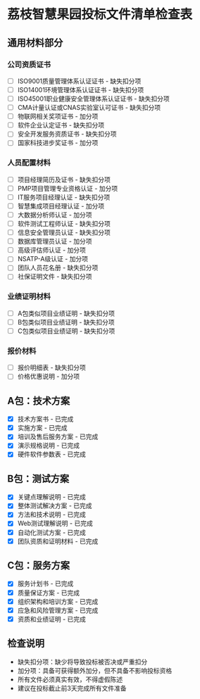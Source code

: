 # 荔枝智慧果园投标文件清单检查表

## 通用材料部分

### 公司资质证书
- [ ] ISO9001质量管理体系认证证书 - 缺失扣分项
- [ ] ISO14001环境管理体系认证证书 - 缺失扣分项  
- [ ] ISO45001职业健康安全管理体系认证证书 - 缺失扣分项
- [ ] CMA计量认证或CNAS实验室认可证书 - 缺失扣分项
- [ ] 物联网相关奖项证书 - 加分项
- [ ] 软件企业认定证书 - 缺失扣分项
- [ ] 安全开发服务资质证书 - 缺失扣分项
- [ ] 国家科技进步奖证书 - 加分项

### 人员配置材料
- [ ] 项目经理简历及证书 - 缺失扣分项
- [ ] PMP项目管理专业资格认证 - 加分项
- [ ] IT服务项目经理认证 - 缺失扣分项
- [ ] 智慧集成项目经理认证 - 加分项
- [ ] 大数据分析师认证 - 加分项
- [ ] 软件测试工程师认证 - 缺失扣分项
- [ ] 信息安全管理员认证 - 缺失扣分项
- [ ] 数据库管理员认证 - 加分项
- [ ] 高级评估师认证 - 加分项
- [ ] NSATP-A级认证 - 加分项
- [ ] 团队人员花名册 - 缺失扣分项
- [ ] 社保证明文件 - 缺失扣分项

### 业绩证明材料
- [ ] A包类似项目业绩证明 - 缺失扣分项
- [ ] B包类似项目业绩证明 - 缺失扣分项
- [ ] C包类似项目业绩证明 - 缺失扣分项

### 报价材料
- [ ] 报价明细表 - 缺失扣分项
- [ ] 价格优惠说明 - 加分项

## A包：技术方案

- [x] 技术方案书 - 已完成
- [x] 实施方案 - 已完成
- [x] 培训及售后服务方案 - 已完成
- [x] 演示规格说明 - 已完成
- [x] 硬件软件参数表 - 已完成

## B包：测试方案

- [x] 关键点理解说明 - 已完成
- [x] 整体测试解决方案 - 已完成
- [x] 方法和技术说明 - 已完成
- [x] Web测试理解说明 - 已完成
- [x] 自动化测试方案 - 已完成
- [x] 团队资质和证明材料 - 已完成

## C包：服务方案

- [x] 服务计划书 - 已完成
- [x] 质量保证方案 - 已完成
- [x] 组织架构和培训方案 - 已完成
- [x] 应急和风险管理方案 - 已完成
- [x] 资质和业绩证明 - 已完成

## 检查说明
- 缺失扣分项：缺少将导致投标被否决或严重扣分
- 加分项：具备可获得额外加分，但不具备不影响投标资格
- 所有文件必须真实有效，不得虚假陈述
- 建议在投标截止前3天完成所有文件准备
